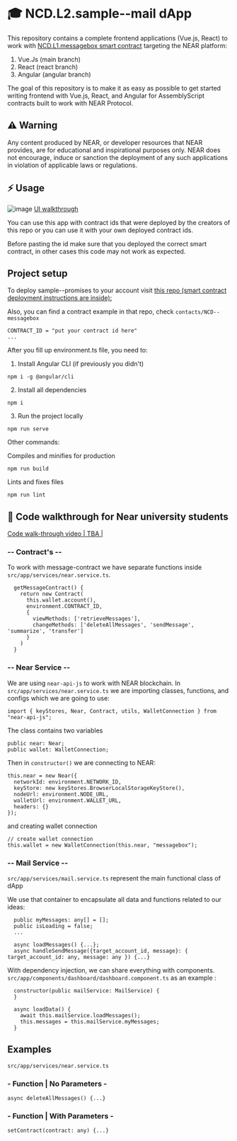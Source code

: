 #  🎓 NCD.L2.sample--mail dApp
This repository contains a complete frontend applications (Vue.js, React) to work with
<a href="https://github.com/Learn-NEAR/NCD--messagebox" target="_blank">NCD.L1.messagebox smart contract</a> targeting the NEAR platform:
1. Vue.Js (main branch)
2. React (react branch)
2. Angular (angular branch)

The goal of this repository is to make it as easy as possible to get started writing frontend with Vue.js, React, and Angular for AssemblyScript contracts built to work with NEAR Protocol.


## ⚠️ Warning
Any content produced by NEAR, or developer resources that NEAR provides, are for educational and inspirational purposes only. NEAR does not encourage, induce or sanction the deployment of any such applications in violation of applicable laws or regulations.


## ⚡  Usage
![image](https://user-images.githubusercontent.com/15414351/173239812-6ce90ecf-b509-46fe-bd9c-6c296a623817.png)
<a href="" target="_blank">UI walkthrough</a>

You can use this app with contract ids that were deployed by the creators of this repo or you can use it with your own deployed contract ids.

Before pasting the id make sure that you deployed the correct smart contract, in other cases this code may not work as expected.

## Project setup
To deploy sample--promises to your account visit <a href="https://github.com/Learn-NEAR/NCD--messagebox" target="_blank">this repo (smart contract deployment instructions are inside):</a>

Also, you can find a contract example in that repo, check ```contacts/NCD--messagebox```


```
CONTRACT_ID = "put your contract id here"
...
```

After you fill up environment.ts file, you need to:

1. Install Angular CLI (if previously you didn't)
```
npm i -g @angular/cli
```

2. Install all dependencies
```
npm i
```
3. Run the project locally
```
npm run serve
```

Other commands:

Compiles and minifies for production
```
npm run build
```
Lints and fixes files
```
npm run lint
```

## 👀 Code walkthrough for Near university students

<a href="" >Code walk-through video | TBA |</a>

### -- Contract's --

To work with message-contract we have separate functions inside ``` src/app/services/near.service.ts```.
```
  getMessageContract() {
    return new Contract(
      this.wallet.account(),
      environment.CONTRACT_ID,
      {
        viewMethods: ['retrieveMessages'],
        changeMethods: ['deleteAllMessages', 'sendMessage', 'summarize', 'transfer']
      }
    )
  }
```

### -- Near Service --

We are using ```near-api-js``` to work with NEAR blockchain. In ``` src/app/services/near.service.ts ``` we are importing classes, functions, and configs which we are going to use:
```
import { keyStores, Near, Contract, utils, WalletConnection } from "near-api-js";
```

The class contains two variables
```
public near: Near;
public wallet: WalletConnection;
```

Then in ``` constructor() ``` we are connecting to NEAR:
```
this.near = new Near({
  networkId: environment.NETWORK_ID,
  keyStore: new keyStores.BrowserLocalStorageKeyStore(),
  nodeUrl: environment.NODE_URL,
  walletUrl: environment.WALLET_URL,
  headers: {}
});
``` 
and creating wallet connection
```
// create wallet connection
this.wallet = new WalletConnection(this.near, "messagebox");
```


### -- Mail Service --

``` src/app/services/mail.service.ts ``` represent the main functional class of dApp

We use that container to encapsulate all data and functions related to our ideas:
```
  public myMessages: any[] = [];
  public isLoading = false;
  ...
  
  async loadMessages() {...};
  async handleSendMessage({target_account_id, message}: { target_account_id: any, message: any }) {...}
```

With dependency injection, we can share everything with components. ``` src/app/components/dashboard/dashboard.component.ts ``` as an example :
```
  constructor(public mailService: MailService) {
  }

  async loadData() {
    await this.mailService.loadMessages();
    this.messages = this.mailService.myMessages;
  }
```

## Examples
``` src/app/services/near.service.ts ```
### - Function | No Parameters -
```
async deleteAllMessages() {...}
```

### - Function | With Parameters -
```
setContract(contract: any) {...}
```
